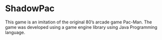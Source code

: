 # ShadowPac
This game is an imitation of the original 80’s arcade game Pac-Man. The game was developed using a game engine library using Java Programming language.  
